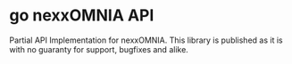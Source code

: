 # go nexxOMNIA API

Partial API Implementation for nexxOMNIA. This library is published as it is with no guaranty for support, bugfixes and alike.
